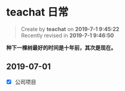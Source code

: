 teachat 日常
===

> Create by **teachat** on **2019-7-1 9:45:22**  
> Recently revised in **2019-7-1 9:46:50**

**种下一棵树最好的时间是十年前，其次是现在。**

## 2019-07-01

- [x] 公司项目


